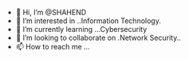 - 👋 Hi, I’m @SHAHEND
- 👀 I’m interested in ..Information Technology.
- 🌱 I’m currently learning ...Cybersecurity
- 💞️ I’m looking to collaborate on .Network Security..
- 📫 How to reach me ...

<!---
SHAHEND/SHAHEND is a ✨ special ✨ repository because its `README.md` (this file) appears on your GitHub profile.
You can click the Preview link to take a look at your changes.
--->
